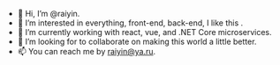 - 👋 Hi, I’m @raiyin.
- 👀 I’m interested in everything, front-end, back-end, I like this .
- 🌱 I’m currently working with react, vue, and .NET Core microservices.
- 💞️ I’m looking for to collaborate on making this world a little better.
- 📫 You can reach me by raiyin@ya.ru.

<!---
raiyin/raiyin is a ✨ special ✨ repository because its `README.md` (this file) appears on your GitHub profile.
You can click the Preview link to take a look at your changes.
--->
